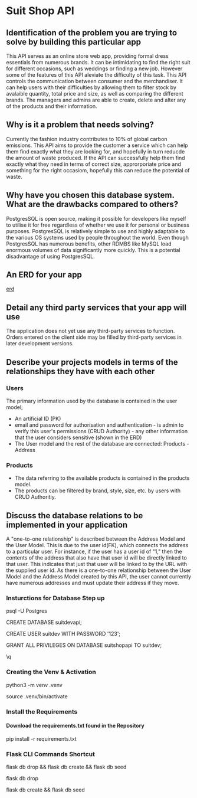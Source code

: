 # Suit Shop API

## Identification of the problem you are trying to solve by building this particular app

This API serves as an online store web app, providing formal dress essentials from numerous brands. It can be intimidating to find the right suit for different occasions, such as weddings or finding a new job. However some of the features of this API aleviate the difficulty of this task.  This API controls the communication between consumer and the merchandiser. It can help users with their difficulties by allowing them to filter stock by avalaible quantity, total price and size, as well as comparing the different brands. The managers and admins are able to create, delete and alter any of the products and their information.

## Why is it a problem that needs solving?

Currently the fashion industry contributes to 10% of global carbon emissions. This API aims to provide the customer a service which can help them find exactly what they are looking for, and hopefully in turn reducde the amount of waste produced. If the API can successfully help them find exactly what they need in terms of correct size, approrporiate price and something for the right occasiom, hopefully this can reduce the potential of waste.

## Why have you chosen this database system. What are the drawbacks compared to others?

PostgresSQL is open source, making it possible for developers like myself to utilise it for free regardless of whether we use it for personal or business purposes. PostgresSQL is relatively simple to use and highly adaptable to the various OS systems used by people throughout the world. 
Even though PostgresSQL has numerous benefits, other RDMBS like MySQL load enormous volumes of data significantly more quickly. This is a potential disadvantage of using PostgresSQL.

## An ERD for your app

[erd](https://github.com/samrobertson-creator/SamRobertson_T2A2/blob/main/docs/erd.png)


## Detail any third party services that your app will use

The application does not yet use any third-party services to function. Orders entered on the client side may be filled by third-party services in later development versions.

## Describe your projects models in terms of the relationships they have with each other

### Users

The primary information used by the database is contained in the user model;

- An artificial ID (PK)
- email and password for authorisation and authentication - is admin to verify this user's permissions (CRUD Authority) - any other information that the user considers sensitive (shown in the ERD)
- The User model and the rest of the database are connected:
Products - Address

### Products

- The data referring to the available products is contained in the products model.
- The products can be filtered by brand, style, size, etc. by users with CRUD Authoritiy.

## Discuss the database relations to be implemented in your application

A "one-to-one relationship" is described between the Address Model and the User Model. This is due to the user id(FK), which connects the address to a particular user. For instance, if the user has a user id of "1," then the contents of the address that also have that user id will be directly linked to that user.
This indicates that just that user will be linked to by the URL with the supplied user id. As there is a one-to-one relationship between the User Model and the Address Model created by this API, the user cannot currently have numerous addresses and must update their address if they move.

### Insturctions for Database Step up

psql -U Postgres

CREATE DATABASE suitdevapi;

CREATE USER suitdev WITH PASSWORD '123';

GRANT ALL PRIVILEGES ON DATABASE suitshopapi TO suitdev;

\q

### Creating the Venv & Activation

python3 -m venv .venv

source .venv/bin/activate

### Install the Requirements

#### Download the requirements.txt found in the Repository

pip install -r requirements.txt

### Flask CLI Commands Shortcut

flask db drop && flask db create && flask db seed

flask db drop

flask db create && flask db seed
